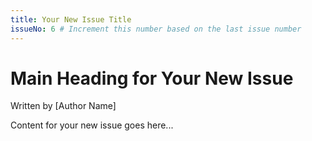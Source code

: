 ```yaml
---
title: Your New Issue Title
issueNo: 6 # Increment this number based on the last issue number
---
```


<div class="article-header">

# Main Heading for Your New Issue

Written by [Author Name]

</div>

Content for your new issue goes here...
